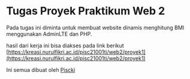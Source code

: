 # Tugas Proyek Praktikum Web 2

Pada tugas ini diminta untuk membuat website dinamis menghitung BMI menggunakan AdminLTE dan PHP.

hasil dari kerja ini bisa diakses pada link berikut [https://kreasi.nurulfikri.ac.id/pisc21001ti/web2/proyek1](https://kreasi.nurulfikri.ac.id/pisc21001ti/web2/proyek1)

Ini semua dibuat oleh [Piscki](https://www.instagram.com/pisckiprtm)